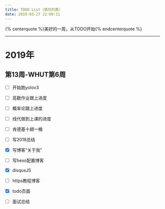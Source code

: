 ```yaml
---
title: TODO List（填坑列表）
date: 2019-03-27 22:09:11
---
```


{% centerquote %}美好的一周，从TODO开始{% endcenterquote %}

---

# 2019年

## 第13周-WHUT第6周

- [ ] 开始跑yolov3
- [ ] 高数作业跟上进度
- [ ] 概率论跟上进度
- [ ] 线代做到上课的进度
- [ ] 肯德基十翅一桶
- [ ] 写2018总结
- [x] 写博客“关于我”
- [ ] 写hexo配置博客
- [x] disqusJS
- [ ] https教程博客
- [x] todo页面
- [ ] 面试总结




<style>li{list-style: none!important}</style>

